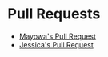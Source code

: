 # Pull Requests
- [Mayowa's Pull Request](https://github.com/careyes8/apple_strudel_icebreaker/pull/8)
- [Jessica's Pull Request](https://github.com/NickN18/Story-time-SER316/pull/5)
